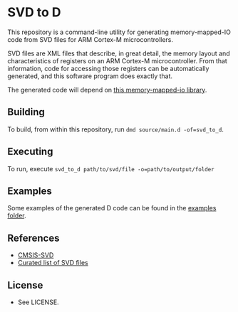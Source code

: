 # SVD to D

This repository is a command-line utility for generating memory-mapped-IO code from SVD files for ARM Cortex-M microcontrollers.  

SVD files are XML files that describe, in great detail, the memory layout and characteristics of registers on an ARM Cortex-M microcontroller.  From that information, code for accessing those registers can be automatically generated, and this software program does exactly that.

The generated code will depend on [this memory-mapped-io library](https://github.com/JinShil/memory_mapped_io).

## Building

To build, from within this repository, run `dmd source/main.d -of=svd_to_d`.

## Executing

To run, execute `svd_to_d path/to/svd/file -o=path/to/output/folder`

## Examples

Some examples of the generated D code can be found in the [examples folder](https://github.com/JinShil/svd_to_d/tree/master/examples).

## References
  * [CMSIS-SVD](https://www.keil.com/pack/doc/CMSIS/SVD/html/index.html)
  * [Curated list of SVD files](https://github.com/posborne/cmsis-svd/tree/master/data)

## License
  * See LICENSE.